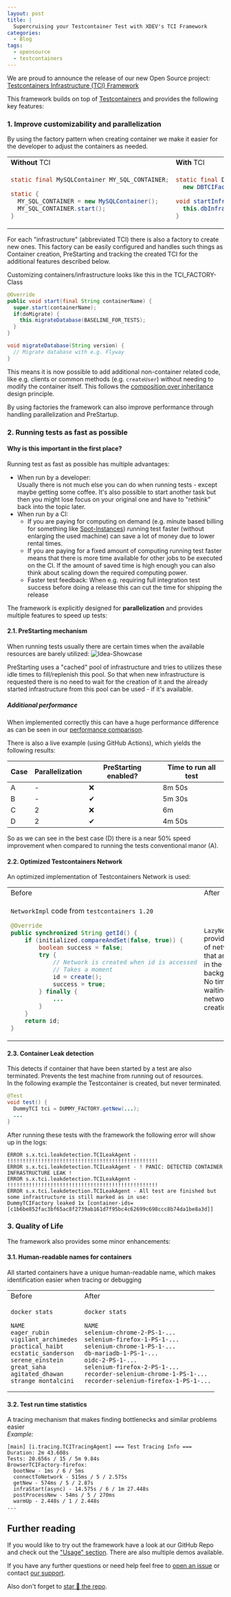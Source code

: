 ```yaml
---
layout: post
title: |
  Supercruising your Testcontainer Test with XDEV's TCI Framework
categories:
  - Blog
tags:
  - opensource
  - testcontainers
---
```


<!-- # [Supercruising](https://en.wikipedia.org/wiki/Supercruise) your [Testcontainer](https://testcontainers.com/) Tests with XDEV's TCI Framework -->

We are proud to announce the release of our new Open Source project:
[Testcontainers Infrastructure (TCI) Framework](https://github.com/xdev-software/tci-base)

This framework builds on top of [Testcontainers](https://testcontainers.com/) and provides the following key features:

### 1. Improve customizability and parallelization

By using the factory pattern when creating container we make it easier for the developer to adjust the containers as needed.

  <table border=0>
  <tr>
  <td>
    <b>Without</b> TCI
  </td>
  <td>
    <b>With</b> TCI
  </td>
  </tr>
  <tr>
  <td markdown="1">
    
  ```java
  static final MySQLContainer MY_SQL_CONTAINER;

  static {
    MY_SQL_CONTAINER = new MySQLContainer();
    MY_SQL_CONTAINER.start();
  }
  ```

  </td>
  <td markdown="1">

  ```java
  static final DBTCIFactory DB_INFRA_FACTORY = 
    new DBTCIFactory();

  void startInfra() {
    this.dbInfra = DB_INFRA_FACTORY.getNew(...);
  }
  ```

  </td>
  </tr>
  </table>

For each "infrastructure" (abbreviated TCI) there is also a factory to create new ones. This factory can be easily configured and handles such things as Container creation, PreStarting and tracking the created TCI for the additional features described below.

Customizing containers/infrastructure looks like this in the TCI_FACTORY-Class
  ```java
  @Override
  public void start(final String containerName) {
    super.start(containerName);
    if(doMigrate) {
      this.migrateDatabase(BASELINE_FOR_TESTS);
    }
  }

  void migrateDatabase(String version) {
    // Migrate database with e.g. Flyway
  }
  ```

This means it is now possible to add additional non-container related code, like e.g. clients or common methods (e.g. ``createUser``) without needing to modify the container itself. 
This follows the [composition over inheritance](https://blogs.oracle.com/javamagazine/post/java-inheritance-composition) design principle.

By using factories the framework can also improve performance through handling parallelization and PreStartup.

### 2. Running tests as fast as possible

#### Why is this important in the first place?
Running test as fast as possible has multiple advantages:
* When run by a developer:<br/>Usually there is not much else you can do when running tests - except maybe getting some coffee. It's also possible to start another task but then you might lose focus on your original one and have to "rethink" back into the topic later.
* When run by a CI:
  * If you are paying for computing on demand (e.g. minute based billing for something like [Spot-Instances](https://aws.amazon.com/ec2/spot/)) running test faster (without enlarging the used machine) can save a lot of money due to lower rental times.
  * If you are paying for a fixed amount of computing running test faster means that there is more time available for other jobs to be executed on the CI. If the amount of saved time is high enough you can also think about scaling down the required computing power.
  * Faster test feedback: When e.g. requiring full integration test success before doing a release this can cut the time for shipping the release

The framework is explicitly designed for **parallelization** and provides multiple features to speed up tests:

#### 2.1. PreStarting mechanism

When running tests usually there are certain times when the available resources are barely utilized:
![Idea-Showcase](https://raw.githubusercontent.com/xdev-software/tci-base/develop/assets/PreStartingCauseIdea.png)

PreStarting uses a "cached" pool of infrastructure and tries to utilizes these idle times to fill/replenish this pool.
So that when new infrastructure is requested there is no need to wait for the creation of it and the already started infrastructure from this pool can be used - if it's available.

##### Additional performance

When implemented correctly this can have a huge performance difference as can be seen in our [performance comparison](https://github.com/xdev-software/tci-base/blob/develop/PERFORMANCE.md).

There is also a live example (using GitHub Actions), which yields the following results:

| Case | Parallelization | PreStarting enabled? | Time to run all test |
| --- | --- | --- | --- |
| A | - | ❌ | 8m 50s |
| B | - | ✔ | 5m 30s |
| C | 2 | ❌ | 6m |
| D | 2 | ✔ | 4m 50s |

So as we can see in the best case (D) there is a near 50% speed improvement when compared to running the tests conventional manor (A).

#### 2.2. Optimized Testcontainers Network
An optimized implementation of Testcontainers Network is used:
  <table>
  <tr>
  <td>
  Before
  </td>
  <td>
  After
  </td>
  </tr>
  <tr>
  <td markdown="1">
  
  ``NetworkImpl`` code from ``testcontainers 1.20``
  ```java
  @Override
  public synchronized String getId() {
      if (initialized.compareAndSet(false, true)) {
          boolean success = false;
          try {
              // Network is created when id is accessed
              // Takes a moment
              id = create();
              success = true;
          } finally {
              ...
          }
      }
      return id;
  }
  ```

  </td>
  <td markdown="1">
  
  ``LazyNetworkPool`` provides a pool of networks that are created in the background.<br/>
  No time is lost waiting for network creation.

  </td>
  </tr>
  </table>

  
#### 2.3. Container Leak detection
This detects if container that have been started by a test are also terminated. Prevents the test machine from running out of resources.<br/>
In the following example the Testcontainer is created, but never terminated.
  ```java
  @Test
  void test() {
    DummyTCI tci = DUMMY_FACTORY.getNew(...);
    ...
  }
  ```
  After running these tests with the framework the following error will show up in the logs:
  ```
  ERROR s.x.tci.leakdetection.TCILeakAgent - !!!!!!!!!!!!!!!!!!!!!!!!!!!!!!!!!!!!!!!!!!!!!!!!!
  ERROR s.x.tci.leakdetection.TCILeakAgent - ! PANIC: DETECTED CONTAINER INFRASTRUCTURE LEAK !
  ERROR s.x.tci.leakdetection.TCILeakAgent - !!!!!!!!!!!!!!!!!!!!!!!!!!!!!!!!!!!!!!!!!!!!!!!!!
  ERROR s.x.tci.leakdetection.TCILeakAgent - All test are finished but some infrastructure is still marked as in use:
  DummyTCIFactory leaked 1x [container-ids=[c1b6be852fac3bf65ac8f2739ab161d7f95bc4c62699c698ccc8b74da1be8a3d]]
  ```


### 3. Quality of Life

The framework also provides some minor enhancements:

#### 3.1. Human-readable names for containers
All started containers have a unique human-readable name, which makes identification easier when tracing or debugging
  <table>
  <tr>
  <td>
  Before
  </td>
  <td>
  After
  </td>
  </tr>
  <tr>
  <td markdown="1">
  
  ```
  docker stats

  NAME
  eager_rubin
  vigilant_archimedes
  practical_haibt
  ecstatic_sanderson
  serene_einstein
  great_saha
  agitated_dhawan
  strange_montalcini
  ```

  </td>
  <td markdown="1">
  
  ```
  docker stats

  NAME
  selenium-chrome-2-PS-1-...
  selenium-firefox-1-PS-1-...
  selenium-chrome-1-PS-1-...
  db-mariadb-1-PS-1-...
  oidc-2-PS-1-...
  selenium-firefox-2-PS-1-...
  recorder-selenium-chrome-1-PS-1-...
  recorder-selenium-firefox-1-PS-1-...
  ```

  </td>
  </tr>
  </table>

#### 3.2. Test run time statistics
A tracing mechanism that makes finding bottlenecks and similar problems easier<br/>
  _Example:_
  ```
  [main] [i.tracing.TCITracingAgent] === Test Tracing Info ===
  Duration: 2m 43.608s
  Tests: 20.656s / 15 / 5m 9.84s
  BrowserTCIFactory-firefox:
    bootNew - 1ms / 6 / 5ms
    connectToNetwork - 515ms / 5 / 2.575s
    getNew - 574ms / 5 / 2.87s
    infraStart(async) - 14.575s / 6 / 1m 27.448s
    postProcessNew - 54ms / 5 / 270ms
    warmUp - 2.448s / 1 / 2.448s
  ...
  ```

## Further reading

If you would like to try out the framework have a look at our GitHub Repo and check out the ["Usage" section](https://github.com/xdev-software/tci-base?tab=readme-ov-file#usage). There are also multiple demos available.

If you have any further questions or need help feel free to [open an issue](https://github.com/xdev-software/tci-base/issues/new/choose) or contact [our support](https://xdev.software/en/services/support).

Also don't forget to [star 🌟 the repo](https://github.com/xdev-software/tci-base).

